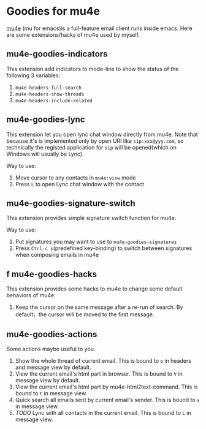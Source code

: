 Goodies for mu4e
================

[mu4e](https://github.com/djcb/mu) (mu for emacs)is a
full-feature email client runs inside emacs. Here are some
extensions/hacks of mu4e used by myself.

mu4e-goodies-indicators
-----------------------

This extension add indicators to mode-line to show the status of
the following 3 variables:

1. `mu4e-headers-full-search`
2. `mu4e-headers-show-threads`
3. `mu4e-headers-include-related`

mu4e-goodies-lync
-----------------

This extension let you open lync chat window directly from mu4e.
Note that because it's is implemented only by open URI like
`sip:xxx@yyy.com`, so technically the registed application for
`sip` will be opened(which on Windows will usually be Lync).

Way to use:

1. Move cursor to any contacts in `mu4e:view` mode
2. Press `L` to open Lync chat window with the contact


mu4e-goodies-signature-switch
-----------------------------

This extension provides simple signature switch function for mu4e.

Way to use:

1. Put signatures you may want to use to `mu4e-goodies-signatures`
2. Press `Ctrl-c s`(predefined key-binding) to switch between
   signatures when composing emails in mu4e

f
mu4e-goodies-hacks
------------------

This extension provides some hacks to mu4e to change some
default behaviors of mu4e.

1. Keep the cursor on the same message after a re-run of search.
   By default，the cursor will be moved to the first message.


mu4e-goodies-actions
--------------------

Some actions maybe useful to you.

1. Show the whole thread of current email. This is bound to `o`
   in headers and message view by default.
2. View the current email's html part in browser. This is bound
   to `V` in message view by default.
3. View the current email's html part by mu4e-html2text-command.
   This is bound to `t` in message view.
4. Quick search all emails sent by current email's sender. This
   is bound to `x` in message view.
5. *TODO* Lync with all contacts in the current email. This is
   bound to `L` in message view.






